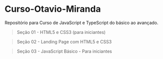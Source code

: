 # Curso-Otavio-Miranda
Repositório para Curso de JavaScript e TypeScript do básico ao avançado. 


> Seção 01 - HTML5 e CSS3 (para iniciantes)


> Seção 02 - Landing Page com HTML5 e CSS3


> Seção 03 - JavaScript Básico - Para iniciantes
